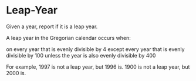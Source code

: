 # Leap-Year
Given a year, report if it is a leap year.

A leap year in the Gregorian calendar occurs when:

on every year that is evenly divisible by 4
  except every year that is evenly divisible by 100
    unless the year is also evenly divisible by 400
    
For example, 1997 is not a leap year, but 1996 is. 1900 is not a leap year, but 2000 is.
